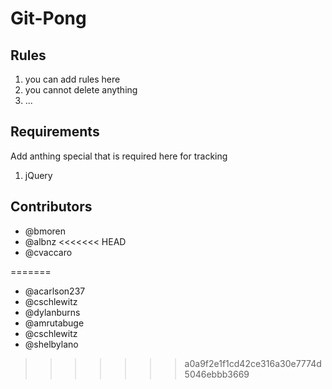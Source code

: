 Git-Pong
=========
Rules
-----------
1. you can add rules here
2. you cannot delete anything
3. ...

Requirements
-----------
Add anthing special that is required here for tracking

1. jQuery

Contributors
-----------
- @bmoren
- @albnz
<<<<<<< HEAD
- @cvaccaro


=======
- @acarlson237
- @cschlewitz
- @dylanburns
- @amrutabuge
- @cschlewitz
- @shelbylano
>>>>>>> a0a9f2e1f1cd42ce316a30e7774d5046ebbb3669
